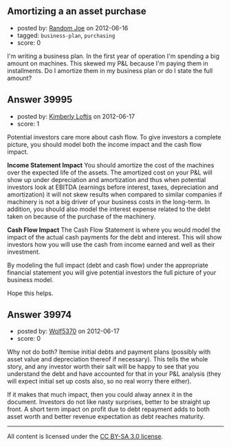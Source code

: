 ## Amortizing a an asset purchase

- posted by: [Random Joe](https://stackexchange.com/users/-1/18434-random-joe) on 2012-06-16
- tagged: `business-plan`, `purchasing`
- score: 0

I'm writing a business plan. In the first year of operation I'm spending a big amount on machines. This skewed my P&L because I'm paying them in installments. Do I amortize them in my business plan or do I state the full amount?


## Answer 39995

- posted by: [Kimberly Loftis](https://stackexchange.com/users/-1/18423-kimberly-loftis) on 2012-06-17
- score: 1

Potential investors care more about cash flow.  To give investors a complete picture, you should model both the income impact and the cash flow impact.

**Income Statement Impact**
You should amortize the cost of the machines over the expected life of the assets.  The amortized cost on your P&L will show up under depreciation and amortization and thus when potential investors look at EBITDA (earnings before interest, taxes, depreciation and amortization) it will not skew results when compared to similar companies if machinery is not a big driver of your business costs in the long-term.  In addition, you should also model the interest expense related to the debt taken on because of the purchase of the machinery.

**Cash Flow Impact**
The Cash Flow Statement is where you would model the impact of the actual cash payments for the debt and interest.  This will show investors how you will use the cash from income earned and well as their investment.

By modeling the full impact (debt and cash flow) under the appropriate financial statement you will give potential investors the full picture of your business model.

Hope this helps.




## Answer 39974

- posted by: [Wolf5370](https://stackexchange.com/users/-1/18438-wolf5370) on 2012-06-17
- score: 0

Why not do both? Itemise initial debts and payment plans (possibly with asset value and depreciation thereof if necessary). This tells the whole story, and any investor worth their salt will be happy to see that you understand the debt and have accounted for that in your P&L analysis (they will expect initial set up costs also, so no real worry there either).

If it makes that much impact, then you could alway annex it in the document. Investors do not like nasty surprises, better to be straight up front. A short term impact on profit due to debt repayment adds to both asset worth and better revenue expectation as debt reaches maturity.



---

All content is licensed under the [CC BY-SA 3.0 license](https://creativecommons.org/licenses/by-sa/3.0/).
